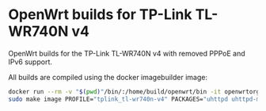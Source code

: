 # OpenWrt builds for TP-Link TL-WR740N v4

OpenWrt builds for the TP-Link TL-WR740N v4 with removed PPPoE and IPv6 support.

All builds are compiled using the docker imagebuilder image:
```bash
docker run --rm -v "$(pwd)"/bin/:/home/build/openwrt/bin -it openwrtorg/imagebuilder:ath79-tiny-19.07.7
sudo make image PROFILE="tplink_tl-wr740n-v4" PACKAGES="uhttpd uhttpd-mod-ubus libiwinfo-lua luci-base luci-app-firewall luci-mod-admin-full luci-theme-bootstrap -ppp -ppp-mod-pppoe -ip6tables -odhcp6c -kmod-ipv6 -kmod-ip6tables -odhcpd-ipv6only"
```
